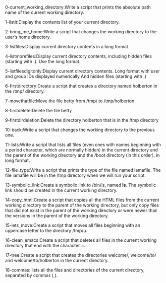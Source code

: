 0-current_working_directory:Write a script that prints the absolute path name of the current working directory.

1-listit:Display the contents list of your current directory.

2-bring_me_home:Write a script that changes the working directory to the user’s home directory.

3-listfiles:Display current directory contents in a long format

4-listmorefiles:Display current directory contents, including hidden files (starting with .). Use the long format.

5-listfilesdigitonly:Display current directory contents.
Long format
with user and group IDs displayed numerically
And hidden files (starting with .)

6-firstdirectory:Create a script that creates a directory named holberton in the /tmp/ directory.

7-movethatfile:Move the file betty from /tmp/ to /tmp/holberton

8-firstdelete:Delete the file betty

9-firstdirdeletion:Delete the directory holberton that is in the /tmp directory

10-back:Write a script that changes the working directory to the previous one.

11-lists:Write a script that lists all files (even ones with names beginning with a period character, which are normally hidden) in the current directory and the parent of the working directory and the /boot directory (in this order), in long format.

12-file_type:Write a script that prints the type of the file named iamafile. The file iamafile will be in the /tmp directory when we will run your script.

13-symbolic_link:Create a symbolic link to /bin/ls, named __ls__. The symbolic link should be created in the current working directory.

14-copy_html:Create a script that copies all the HTML files from the current working directory to the parent of the working directory, but only copy files that did not exist in the parent of the working directory or were newer than the versions in the parent of the working directory.


15-lets_move:Create a script that moves all files beginning with an uppercase letter to the directory /tmp/u.

16-clean_emacs:Create a script that deletes all files in the current working directory that end with the character ~.

17-tree:Create a script that creates the directories welcome/, welcome/to/ and welcome/to/holberton in the current directory.

18-commas: lists all the files and directories of the current directory, separated by commas (,).